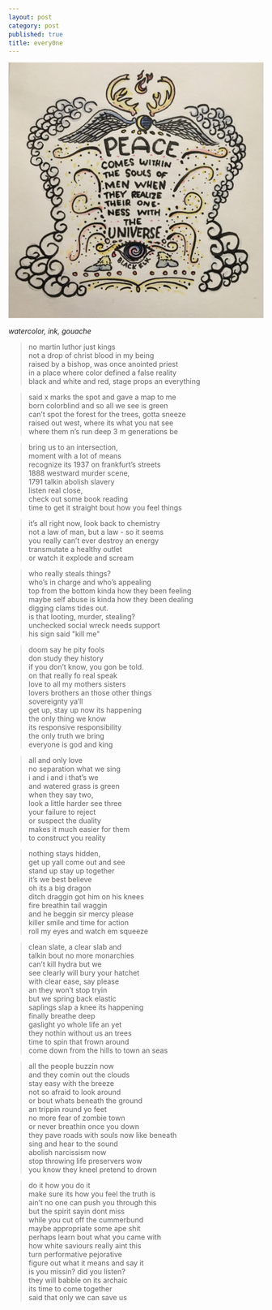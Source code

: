 ```yaml
---
layout: post
category: post
published: true
title: every0ne
---
```

![we](/media/ur0ne.jpeg)
<!--more-->
<span class='date fr'>*watercolor, ink, gouache*</span><br>  
  
  
  
>no martin luthor just kings  
not a drop of christ blood in my being  
raised by a bishop, was once anointed priest  
in a place where color defined a false reality  
black and white and red, stage props an everything  
  
>said x marks the spot and gave a map to me  
born colorblind and so all we see is green  
can’t spot the forest for the trees, gotta sneeze  
raised out west, where its what you nat see  
where them n’s run deep 3 m generations be  
  
>bring us to an intersection,  
moment with a lot of means  
recognize its 1937 on frankfurt’s streets  
1888 westward murder scene,  
1791 talkin abolish slavery  
listen real close,  
check out some book reading  
time to get it straight bout how you feel things    
  
>it’s all right now, look back to chemistry  
not a law of man, but a law - so it seems  
you really can’t ever destroy an energy  
transmutate a healthy outlet  
or watch it explode and scream    
  
>who really steals things?  
who’s in charge and who’s appealing  
top from the bottom kinda how they been feeling  
maybe self abuse is kinda how they been dealing  
digging clams tides out.   
is that looting, murder, stealing?  
unchecked social wreck needs support  
his sign said "kill me"    
  
>doom say he pity fools  
don study they history  
if you don’t know, you gon be told.  
on that really fo real speak  
love to all my mothers sisters  
lovers brothers an those other things  
sovereignty ya’ll  
get up, stay up now its happening  
the only thing we know  
its responsive responsibility  
the only truth we bring   
everyone is god and king  
  
>all and only love  
no separation what we sing  
i and i and i that’s we  
and watered grass is green  
when they say two,  
look a little harder see three  
your failure to reject  
or suspect the duality  
makes it much easier for them  
to construct you reality   
  
>nothing stays hidden,  
get up yall come out and see  
stand up stay up together  
it’s we best believe  
oh its a big dragon  
ditch draggin got him on his knees  
fire breathin tail waggin  
and he beggin sir mercy please  
killer smile and time for action  
roll my eyes and watch em squeeze  
  
>clean slate, a clear slab and  
talkin bout no more monarchies  
can’t kill hydra but we  
see clearly
will bury your hatchet  
with clear ease, say please  
an they won’t stop tryin  
but we spring back elastic  
saplings slap a knee its happening  
finally breathe deep  
gaslight yo whole life an yet  
they nothin without us an trees  
time to spin that frown around  
come down from the hills to town an seas    
  
>all the people buzzin now  
and they comin out the clouds  
stay easy with the breeze  
not so afraid to look around  
or bout whats beneath the ground  
an trippin round yo feet  
no more fear of zombie town  
or never breathin once you down  
they pave roads with souls now like beneath  
sing and hear to the sound  
abolish narcissism now  
stop throwing life preservers wow  
you know they kneel pretend to drown
  
>do it how you do it  
make sure its how you feel the truth is  
ain’t no one can push you through this  
but the spirit sayin dont miss    
while you cut off the cummerbund  
maybe appropriate some ape shit  
perhaps learn bout what you came with  
how white saviours really aint this  
turn performative pejorative  
figure out what it means and say it  
is you missin? did you listen?  
they will babble on its archaic  
its time to come together  
said that only we can save us
